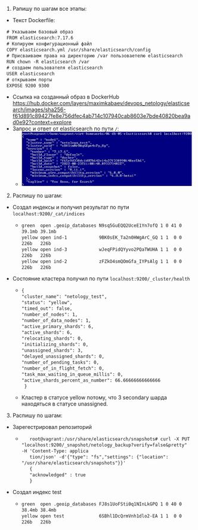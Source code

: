1. Рапишу по шагам все этапы:
  * Текст Dockerfile:
  ```
   # Указываем базовый образ
   FROM elasticsearch:7.17.6
   # Копируем конфигурационный файл
   COPY elasticsearch.yml /usr/share/elasticsearch/config
   # Присваиваем права на директорию /var пользоваетелю elasticsearch
   RUN chown -R elasticsearch /var
   # создаем пользователя elasticsearch
   USER elasticsearch
   # открываем порты
   EXPOSE 9200 9300
  ```
  * Ссылка на созданный образ в DockerHub https://hub.docker.com/layers/maximkabaev/devops_netology/elasticsearch/images/sha256-f61d891c89427fe8e756dfec4ab714c107940cab8603e7bde40820bea9ad0e92?context=explore
  * Запрос и ответ от elasticsearch по пути ``/``:
    * ![task1](https://github.com/Atlipoka/devops_netology/blob/main/Database/lecture5/task1.png)
2. Распишу по шагам:
 * Создал индексы и получил результат по пути ``localhost:9200/_cat/indices``
   * ```
     green  open .geoip_databases N9sq5GuEQQ2UceE1Yn7ofQ 1 0 41 0 39.1mb 39.1mb
     yellow open ind-1            9BK0sEK_Ta2n0HWgArC_GQ 1 1  0 0   226b   226b
     yellow open ind-3            wJeqFPidQYyvo2PQaTWUHA 1 1  0 0   226b   226b
     yellow open ind-2            zFZkO4smQOmGfa_IYPsAlg 1 1  0 0   226b   226b
     ```
  * Состояние кластера получил по пути ``localhost:9200/_cluster/health``
    * ```
      {
      "cluster_name": "netology_test",
      "status": "yellow",
      "timed_out": false,
      "number_of_nodes": 1,
      "number_of_data_nodes": 1,
      "active_primary_shards": 6,
      "active_shards": 6,
      "relocating_shards": 0,
      "initializing_shards": 0,
      "unassigned_shards": 3,
      "delayed_unassigned_shards": 0,
      "number_of_pending_tasks": 0,
      "number_of_in_flight_fetch": 0,
      "task_max_waiting_in_queue_millis": 0,
      "active_shards_percent_as_number": 66.66666666666666
       }
       ```
    * Кластер в статусе yellow потому, что 3 secondary шарда находяться в статусе unassigned.
3. Распишу по шагам:
 * Зарегестрировал репозиторий
   * ```
        root@vagrant:/usr/share/elasticsearch/snapshots# curl -X PUT "localhost:9200/_snapshot/netology_backup?verify=false&pretty" -H 'Content-Type: applica
        tion/json' -d'{"type": "fs","settings": {"location": "/usr/share/elasticsearch/snapshots"}}'
        {
        "acknowledged" : true
        }
     ``` 
 * Создал индекс test
   * ```
     green  open .geoip_databases FJ8s1UoFSti0q1NInLkGPQ 1 0 40 0 38.4mb 38.4mb
     yellow open test             6SBhl1DcQrmVnh1dlo2-EA 1 1  0 0   226b   226b
     ```
